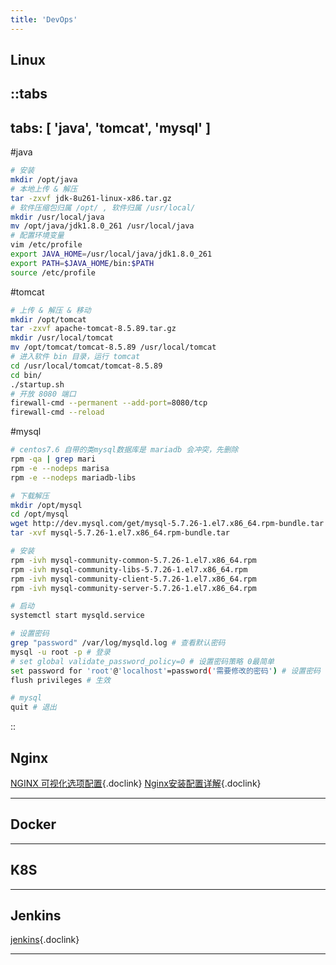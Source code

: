 ```yaml
---
title: 'DevOps'
---
```


## Linux

::tabs
---
tabs: [ 'java', 'tomcat', 'mysql' ]
---

#java
```bash
# 安装
mkdir /opt/java
# 本地上传 & 解压
tar -zxvf jdk-8u261-linux-x86.tar.gz
# 软件压缩包归属 /opt/ , 软件归属 /usr/local/
mkdir /usr/local/java
mv /opt/java/jdk1.8.0_261 /usr/local/java
# 配置环境变量
vim /etc/profile
export JAVA_HOME=/usr/local/java/jdk1.8.0_261
export PATH=$JAVA_HOME/bin:$PATH
source /etc/profile
```

#tomcat
```bash
# 上传 & 解压 & 移动
mkdir /opt/tomcat
tar -zxvf apache-tomcat-8.5.89.tar.gz
mkdir /usr/local/tomcat
mv /opt/tomcat/tomcat-8.5.89 /usr/local/tomcat
# 进入软件 bin 目录，运行 tomcat
cd /usr/local/tomcat/tomcat-8.5.89
cd bin/
./startup.sh
# 开放 8080 端口
firewall-cmd --permanent --add-port=8080/tcp
firewall-cmd --reload
```

#mysql
```bash
# centos7.6 自带的类mysql数据库是 mariadb 会冲突，先删除
rpm -qa | grep mari
rpm -e --nodeps marisa
rpm -e --nodeps mariadb-libs

# 下载解压
mkdir /opt/mysql
cd /opt/mysql
wget http://dev.mysql.com/get/mysql-5.7.26-1.el7.x86_64.rpm-bundle.tar
tar -xvf mysql-5.7.26-1.el7.x86_64.rpm-bundle.tar

# 安装
rpm -ivh mysql-community-common-5.7.26-1.el7.x86_64.rpm
rpm -ivh mysql-community-libs-5.7.26-1.el7.x86_64.rpm
rpm -ivh mysql-community-client-5.7.26-1.el7.x86_64.rpm
rpm -ivh mysql-community-server-5.7.26-1.el7.x86_64.rpm

# 启动
systemctl start mysqld.service

# 设置密码
grep "password" /var/log/mysqld.log # 查看默认密码
mysql -u root -p # 登录
# set global validate_password_policy=0 # 设置密码策略 0最简单
set password for 'root'@'localhost'=password('需要修改的密码') # 设置密码
flush privileges # 生效

# mysql
quit # 退出
```
::

## Nginx
[NGINX 可视化选项配置](https://www.digitalocean.com/community/tools/nginx?global.app.lang=zhCN){.doclink}
[Nginx安装配置详解](https://mp.weixin.qq.com/s/Cd9T_nhAtJ8hI6waEzZiEg){.doclink}
<hr />

## Docker
<hr />

## K8S
<hr />

## Jenkins
[jenkins](https://www.jenkins.io/){.doclink}
<hr />
